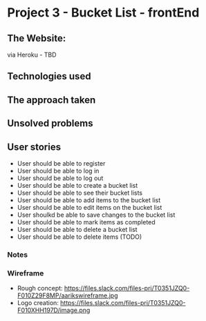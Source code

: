 # Project 3 - Bucket List - frontEnd

## The Website:

via Heroku - TBD

## Technologies used

## The approach taken

## Unsolved problems

## User stories
- User should be able to register
- User should be able to log in
- User should be able to log out
- User should be able to create a bucket list
- User should be able to see their bucket lists
- User should be able to add items to the bucket list
- User should be able to edit items on the bucket list
- User shoulkd be able to save changes to the bucket list
- User should be able to mark items as completed
- User should be able to delete a bucket list
- User should be able to delete items (TODO)

### Notes

### Wireframe
- Rough concept: https://files.slack.com/files-pri/T0351JZQ0-F010Z29F8MP/aarikswireframe.jpg
- Logo creation: https://files.slack.com/files-pri/T0351JZQ0-F010XHH197D/image.png
